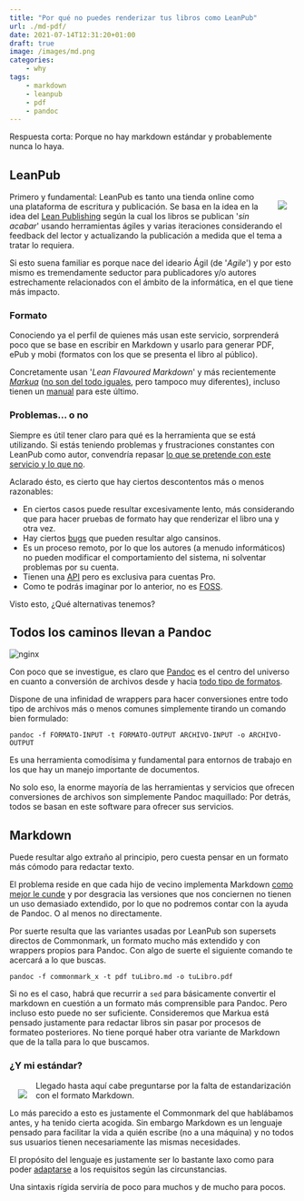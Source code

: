 ```yaml
---
title: "Por qué no puedes renderizar tus libros como LeanPub"
url: ./md-pdf/
date: 2021-07-14T12:31:20+01:00
draft: true
image: /images/md.png
categories:
    - why
tags:
    - markdown
    - leanpub
    - pdf
    - pandoc
---
```


Respuesta corta: Porque no hay markdown estándar y probablemente nunca lo haya.

<!--more-->

## LeanPub

<img style="float: right; margin: 3%" src="../../../images/leanpub.png">

Primero y fundamental: LeanPub es tanto una tienda online como una plataforma de escritura y publicación.
Se basa en la idea en la idea del [Lean Publishing](https://leanpub.com/manifesto) según la cual los libros se publican '*sin acabar*' usando herramientas ágiles y varias iteraciones considerando el feedback del lector y actualizando la publicación a medida que el tema a tratar lo requiera.

Si esto suena familiar es porque nace del ideario Ágil (de '*Agile*') y por esto mismo es tremendamente seductor para publicadores y/o autores estrechamente relacionados con el ámbito de la informática, en el que tiene más impacto.

### Formato

Conociendo ya el perfil de quienes más usan este servicio, sorprenderá poco que se base en escribir en Markdown y usarlo para generar PDF, ePub y mobi (formatos con los que se presenta el libro al público).

Concretamente usan '*Lean Flavoured Markdown*' y más recientemente [*Markua*](http://markua.com/) ([no son del todo iguales](http://help.leanpub.com/en/articles/2030628-where-are-some-simple-sample-leanpub-flavoured-markdown-or-markua-books), pero tampoco muy diferentes), incluso tienen un [manual](https://leanpub.com/markua/read#leanpub-auto-differences-with-leanpub-flavoured-markdown
) para este último.

### Problemas... o no

Siempre es útil tener claro para qué es la herramienta que se está utilizando. Si estás teniendo problemas y frustraciones constantes con LeanPub como autor, convendría repasar [lo que se pretende con este servicio y lo que no](https://leanpub.medium.com/why-dont-i-use-leanpub-4ad2a77f5744).

Aclarado ésto, es cierto que hay ciertos descontentos más o menos razonables:

- En ciertos casos puede resultar excesivamente lento, más considerando que para hacer pruebas de formato hay que renderizar el libro una y otra vez.
- Hay ciertos [bugs](https://github.com/thephpleague/commonmark/issues/97) que pueden resultar algo cansinos.
- Es un proceso remoto, por lo que los autores (a menudo informáticos) no pueden modificar el comportamiento del sistema, ni solventar problemas por su cuenta.
- Tienen una [API](https://www.gnu.org/philosophy/open-source-misses-the-point.en.html) pero es exclusiva para cuentas Pro.
- Como te podrás imaginar por lo anterior, no es [FOSS](https://www.gnu.org/philosophy/open-source-misses-the-point.en.html).

Visto esto, ¿Qué alternativas tenemos?

## Todos los caminos llevan a Pandoc

![nginx](../../../images/pandoc.png)

Con poco que se investigue, es claro que [Pandoc](https://github.com/jgm/pandoc) es el centro del universo en cuanto a conversión de archivos desde y hacia [todo tipo de formatos](https://pandoc.org/).

Dispone de una infinidad de wrappers para hacer conversiones entre todo tipo de archivos más o menos comunes simplemente tirando un comando bien formulado:

`pandoc -f FORMATO-INPUT -t FORMATO-OUTPUT ARCHIVO-INPUT -o ARCHIVO-OUTPUT`

Es una herramienta comodísima y fundamental para entornos de trabajo en los que hay un manejo importante de documentos.

No solo eso, la enorme mayoría de las herramientas y servicios que ofrecen conversiones de archivos son simplemente Pandoc maquillado: Por detrás, todos se basan en este software para ofrecer sus servicios.

## Markdown

Puede resultar algo extraño al principio, pero cuesta pensar en un formato más cómodo para redactar texto.

El problema reside en que cada hijo de vecino implementa Markdown [como mejor le cunde](https://en.wikipedia.org/wiki/Markdown#Variants) y por desgracia las versiones que nos conciernen no tienen un uso demasiado extendido, por lo que no podremos contar con la ayuda de Pandoc. O al menos no directamente.

Por suerte resulta que las variantes usadas por LeanPub son supersets directos de Commonmark, un formato mucho más extendido y con wrappers propios para Pandoc. Con algo de suerte el siguiente comando te acercará a lo que buscas.

```
pandoc -f commonmark_x -t pdf tuLibro.md -o tuLibro.pdf
```

Si no es el caso, habrá que recurrir a `sed` para básicamente convertir el markdown en cuestión a un formato más comprensible para Pandoc. Pero incluso esto puede no ser suficiente.
Consideremos que Markua está pensado justamente para redactar libros sin pasar por procesos de formateo posteriores. No tiene porqué haber otra variante de Markdown que de la talla para lo que buscamos.

### ¿Y mi estándar?

<img style="float: left; margin: 3%" src="../../../images/md.png">

Llegado hasta aquí cabe preguntarse por la falta de estandarización con el formato Markdown.

Lo más parecido a esto es justamente el Commonmark del que hablábamos antes, y ha tenido cierta acogida.
Sin embargo Markdown es un lenguaje pensado para facilitar la vida a quién escribe (no a una máquina) y no todos sus usuarios tienen necesariamente las mismas necesidades. 

El propósito del lenguaje es justamente ser lo bastante laxo como para poder [adaptarse](https://twitter.com/gruber/status/507670720886091776) a los requisitos según las circunstancias. 

Una sintaxis rígida serviría de poco para muchos y de mucho para pocos.
